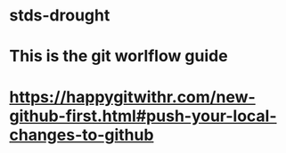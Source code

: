 # stds-drought
# This is the git worlflow guide
# https://happygitwithr.com/new-github-first.html#push-your-local-changes-to-github
